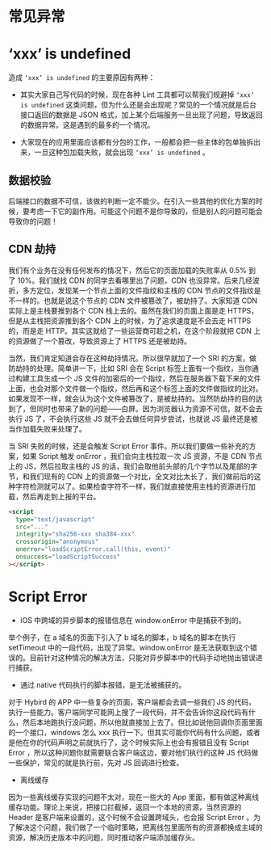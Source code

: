# 常见异常

# ‘xxx’ is undefined

造成 `‘xxx’ is undefined` 的主要原因有两种：

- 其实大家自己写代码的时候，现在各种 Lint 工具都可以帮我们规避掉 `‘xxx’ is undefined` 这类问题，但为什么还是会出现呢？常见的一个情况就是后台接口返回的数据是 JSON 格式，加上某个后端服务一旦出现了问题，导致返回的数据异常。这是遇到的最多的一个情况。

- 大家现在的应用里面应该都有分包的工作，一般都会把一些主体的包单独拆出来，一旦这种包加载失败，就会出现 `‘xxx’ is undefined` 。

## 数据校验

后端接口的数据不可信，该做的判断一定不能少。在引入一些其他的优化方案的时候，要考虑一下它的副作用。可能这个问题不是你导致的，但是别人的问题可能会导致你的问题！

## CDN 劫持

我们有个业务在没有任何发布的情况下，然后它的页面加载的失败率从 0.5% 到了 10%。我们就找 CDN 的同学去看哪里出了问题，CDN 也没异常。后来几经波折，多方定位，发现某一个节点上面的文件指纹和主栈的 CDN 节点的文件指纹是不一样的。也就是说这个节点的 CDN 文件被篡改了，被劫持了。大家知道 CDN 实际上是主栈要推到各个 CDN 栈上去的。虽然在我们的页面上面是走 HTTPS，但是从主栈把资源推到各个 CDN 上的时候，为了追求速度是不会去走 HTTPS 的，而是走 HTTP。其实这就给了一些运营商可趁之机，在这个阶段就把 CDN 上的资源做了一个篡改，导致资源上了 HTTPS 还是被劫持。

当然，我们肯定知道会存在这种劫持情况。所以很早就加了一个 SRI 的方案，做防劫持的处理。简单讲一下，比如 SRI 会在 Script 标签上面有一个指纹，当你通过构建工具生成一个 JS 文件的加密后的一个指纹，然后在服务器下载下来的文件上面，也会对那个文件做一个指纹，然后再和这个标签上面的文件做指纹的比对。如果发现不一样，就会认为这个文件被篡改了，是被劫持的。当然防劫持的目的达到了，但同时也带来了新的问题——白屏。因为浏览器认为资源不可信，就不会去执行 JS 了，不会执行这些 JS 就不会去做任何异步尝试，也就说 JS 最终还是被当作加载失败来处理了。

当 SRI 失败的时候，还是会触发 Script Error 事件。所以我们要做一些补充的方案，如果 Script 触发 onError ，我们会向主栈拉取一次 JS 资源，不是 CDN 节点上的 JS，然后拉取主栈的 JS 的话，我们会取他前头部的几个字节以及尾部的字节，和我们现有的 CDN 上的资源做一个对比，全文对比太长了，我们做前后的这种字符检测就可以了。如果检查字符不一样，我们就直接使用主栈的资源进行加载，然后再走到上报的平台。

```html
<script
  type="text/javascript"
  src="..."
  integrity="sha256-xxx sha384-xxx"
  crossorigin="anonymous"
  onerror="loadScriptError.call(this, event)"
  onsuccess="loadScriptSuccess"
></script>
```

# Script Error

- iOS 中跨域的异步脚本的报错信息在 window.onError 中是捕获不到的。

举个例子，在 a 域名的页面下引入了 b 域名的脚本，b 域名的脚本在执行 setTimeout 中的一段代码，出现了异常。window.onError 是无法获取到这个错误的。目前针对这种情况的解决方法，只能对异步脚本中的代码手动地抛出错误进行捕获。

- 通过 native 代码执行的脚本报错，是无法被捕获的。

对于 Hybird 的 APP 中一些复杂的页面，客户端都会去调一些我们 JS 的代码，执行一些能力。客户端同学可能网上搜了一段代码，并不会告诉你这段代码有什么，然后本地跑执行没问题，所以他就直接加上去了。但比如说他回调你页面里面的一个接口，windows 怎么 xxx 执行一下。但其实可能你代码有什么问题，或者是他在你的代码声明之前就执行了，这个时候实际上也会有报错且没有 Script Error ，所以这种问题你就需要联合客户端这边，要对他们执行的这种 JS 代码做一些保护，常见的就是执行前，先对 JS 回调进行检查。

- 离线缓存

因为一些离线缓存实现的问题不太对，现在一些大的 App 里面，都有做这种离线缓存功能。理论上来说，把接口拦截掉，返回一个本地的资源，当然资源的 Header 是客户端来设置的，这个时候不会设置跨域头，也会报 Script Error 。为了解决这个问题，我们做了一个临时策略，把离线包里面所有的资源都换成主域的资源，解决历史版本中的问题，同时推动客户端添加缓存头。
